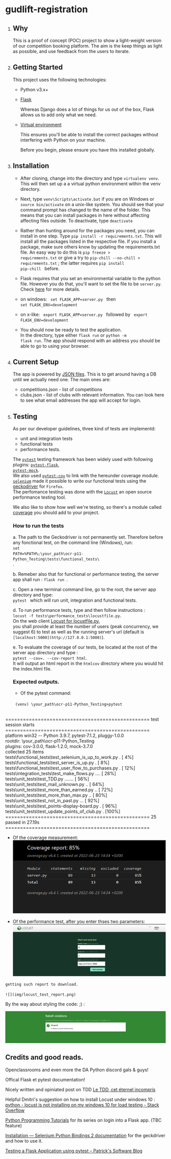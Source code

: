 # gudlift-registration


1. ## Why


    This is a proof of concept (POC) project to show a light-weight version of our competition booking platform. The aim is the keep things as light as possible, and use feedback from the users to iterate.

2. ## Getting Started

    This project uses the following technologies:

    * Python v3.x+

    * [Flask](https://flask.palletsprojects.com/en/2.1.x/)

        Whereas Django does a lot of things for us out of the box, Flask allows us to add only what we need. 
     

    * [Virtual environment](https://virtualenv.pypa.io/en/stable/installation.html)

        This ensures you'll be able to install the correct packages without interfering with Python on your machine.

        Before you begin, please ensure you have this installed globally. 


3. ## Installation

    - After cloning, change into the directory and type <code>virtualenv venv</code>. This will then set up a a virtual python environment within the venv directory.

    - Next, type <code>venv\Scripts\activate.bat</code> if you are on Windows or <code>source bin/activate</code> on a unix-like system. You should see that your command prompt has changed to the name of the folder. This means that you can install packages in here without affecting affecting files outside. To deactivate, type <code>deactivate</code>

    - Rather than hunting around for the packages you need, you can install in one step. Type <code>pip install -r requirements.txt</code>. This will install all the packages listed in the respective file. If you install a package, make sure others know by updating the requirements.txt file. An easy way to do this is <code>pip freeze > requirements.txt</code> or give a try to <code>pip-chill --no-chill > requirements.txt</code> ; the latter requires <code>pip install pip-chill </code> before.

    - Flask requires that you set an environmental variable to the python file. However you do that, you'll want to set the file to be <code>server.py</code>. Check [here](https://flask.palletsprojects.com/en/1.1.x/quickstart/#a-minimal-application) for more details.
    - on windows: 
    <code> set FLASK_APP=server.py  </code> then
     <code> set FLASK_ENV=development</code>
    - on x-like: 
    <code> export FLASK_APP=server.py  </code> followed by 
     <code> export FLASK_ENV=development</code>

    - You should now be ready to test the application.  
        In the directory, type either <code>flask run</code> or <code>python -m flask run</code>. The app should respond with an address you should be able to go to using your browser.

4. ## Current Setup

    The app is powered by [JSON files](https://www.tutorialspoint.com/json/json_quick_guide.htm). This is to get around having a DB until we actually need one. The main ones are:
     
    * competitions.json - list of competitions
    * clubs.json - list of clubs with relevant information. You can look here to see what email addresses the app will accept for login.

5. ## Testing

    As per our developer guidelines, three kind of tests are implementd:
    * unit and integration tests
    * functional tests
    * performance tests.

    The [`pytest`](https://he-arc.github.io/livre-python/pytest/index.html) testing framework has been widely used with following plugins: [`pytest-flask`](https://github.com/pytest-dev/pytest-flask),  
    [`pytest-mock`](https://github.com/pytest-dev/pytest-mock/).  
    We also used 
    [`pytest-cov`](https://pytest-cov.readthedocs.io/en/latest/index.html) to link with the hereunder coverage module.    
    [`selenium`](https://selenium-python.readthedocs.io/index.html) made it possible to write our functional tests using the [geckodriver](https://github.com/mozilla/geckodriver/releases) for `Firefox`.  
    The perfomance testing was done with the [`Locust`](https://docs.locust.io/en/stable/index.html) an open source performance testing tool.
    

    We also like to show how well we're testing, so there's a module called 
    [coverage](https://coverage.readthedocs.io/en/coverage-5.1/) you should add to your project.

    ### How to run the tests

    a. The path to the Geckodriver is not permanently set. Therefore before any fonctional test, on the command line (Windows), run:
    <code> set PATH=%PATH%;\your_path\ocr-p11-Python_Testing\tests\functional_tests\ </code>.  

    b. Remeber also that for functional or performance testing, the server app shall run :
    <code>flask run </code>.  

    c. Open a new terminal command line, go to the root, the server app directory and type:  
    <code>pytest </code> which will run unit, integration and functional tests.  

    d.  To run performance tests, type and then follow instructions :  
    <code>locust -f tests\performance_tests\locustfile.py</code>.  
        On the web client [Locust for locustfile.py](http://localhost:8089/),   
        you shall provide at least the number of users (peak concurrency, we suggest 6) to test as well as the running server's url (default is `[localhost:5000](http://127.0.0.1:5000)`).  

    e.  To evaluate the coverage of our tests, be located at the root of the server app directory and type :  
    <code>pytest --cov=. --cov-report html</code>.  
        It will output an html report in the `htmlcov` directory where you would hit the index.html file.  

    ### Expected outputs.
    
   * Of the pytest command:  
    <code>  
    (venv) \your_path\ocr-p11-Python_Testing>pytest  
     </code>  
================================================= test session starts =================================================  
platform win32 -- Python 3.9.7, pytest-7.1.2, pluggy-1.0.0  
rootdir: \your_path\ocr-p11-Python_Testing  
plugins: cov-3.0.0, flask-1.2.0, mock-3.7.0  
collected 25 items  
tests\functional_tests\test_selenium_is_up_to_work.py .                                                          [  4%]  
tests\functional_tests\test_server_is_up.py .                                                                    [  8%]  
tests\functional_tests\test_user_flow_to_purchases.py .                                                          [ 12%]  
tests\integration_tests\test_make_flows.py ....                                                                  [ 28%]  
tests\unit_tests\test_TDD.py .......                                                                             [ 56%]  
tests\unit_tests\test_mail_unknown.py ..                                                                         [ 64%]  
tests\unit_tests\test_more_than_earned.py ..                                                                     [ 72%]  
tests\unit_tests\test_more_than_max.py ..                                                                        [ 80%]  
tests\unit_tests\test_not_in_past.py ...                                                                         [ 92%]  
tests\unit_tests\test_points-display-board.py .                                                                  [ 96%]  
tests\unit_tests\test_update_points_of_club.py .                                                                 [100%]  
================================================= 25 passed in 27.19s =================================================  
   

   * Of the coverage measurement:      
![](img/coverage_test_85.png)  


   * Of the performance test, after you enter thses two parameters:
    ![](img/locust_web_client.png)  

    getting such report to download.

    ![](img/locust_test_report.png)  

  
    
      
By the way about styling the code: ;) :

![](img/flake-pep-8-all-good.png)  

## Credits and good reads.


Openclassrooms and even more the DA Python discord gals & guys!

Offical Flask et pytest documentation!

Nicely written and opiniated post on TDD [Le TDD, cet éternel incompris](https://www.synbioz.com/blog/tech/le-tdd-cet-eternel-incompris)

Helpful Dmitri's suggestion on how to install Locust under windows 10 :    
    [python - locust is not installing on my windows 10 for load testing - Stack Overflow](https://stackoverflow.com/questions/61592069/locust-is-not-installing-on-my-windows-10-for-load-testing)

[Python Programming Tutorials](https://pythonprogramming.net/flask-user-log-in-system-tutorial/) for its series on login into a Flask app. (TBC feature)
    
[Installation — Selenium Python Bindings 2 documentation](https://selenium-python.readthedocs.io/installation.html) for the geckdriver and how to use it.

[Testing a Flask Application using pytest – Patrick's Software Blog](https://www.patricksoftwareblog.com/testing-a-flask-application-using-pytest/)

